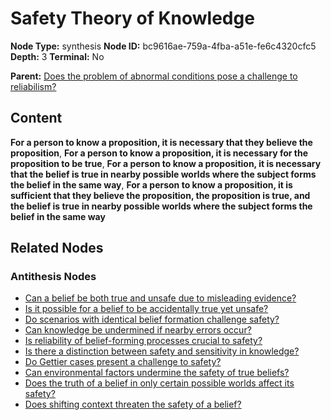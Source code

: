 # Safety Theory of Knowledge

**Node Type:** synthesis
**Node ID:** bc9616ae-759a-4fba-a51e-fe6c4320cfc5
**Depth:** 3
**Terminal:** No

**Parent:** [Does the problem of abnormal conditions pose a challenge to reliabilism?](does-the-problem-of-abnormal-conditions-pose-a-challenge-to-reliabilism-antithesis-da012807-fcbc-42b9-b722-7f4842015fd4.md)

## Content

**For a person to know a proposition, it is necessary that they believe the proposition**, **For a person to know a proposition, it is necessary for the proposition to be true**, **For a person to know a proposition, it is necessary that the belief is true in nearby possible worlds where the subject forms the belief in the same way**, **For a person to know a proposition, it is sufficient that they believe the proposition, the proposition is true, and the belief is true in nearby possible worlds where the subject forms the belief in the same way**

## Related Nodes

### Antithesis Nodes

- [Can a belief be both true and unsafe due to misleading evidence?](can-a-belief-be-both-true-and-unsafe-due-to-misleading-evidence-antithesis-aa8ca7ed-8adf-4641-9fde-012134b3cf34.md)
- [Is it possible for a belief to be accidentally true yet unsafe?](is-it-possible-for-a-belief-to-be-accidentally-true-yet-unsafe-antithesis-fc246e79-b40e-4dd8-9000-f3f4af94b8f9.md)
- [Do scenarios with identical belief formation challenge safety?](do-scenarios-with-identical-belief-formation-challenge-safety-antithesis-e1648e5c-48cd-4d48-8164-2401acef76db.md)
- [Can knowledge be undermined if nearby errors occur?](can-knowledge-be-undermined-if-nearby-errors-occur-antithesis-775ef172-3a65-466e-83f1-52724ee15a67.md)
- [Is reliability of belief-forming processes crucial to safety?](is-reliability-of-belief-forming-processes-crucial-to-safety-antithesis-ec3437f0-4455-4a1e-821b-2972742dfa71.md)
- [Is there a distinction between safety and sensitivity in knowledge?](is-there-a-distinction-between-safety-and-sensitivity-in-knowledge-antithesis-12e8b392-6fdd-464c-86e5-78f8c548fa19.md)
- [Do Gettier cases present a challenge to safety?](do-gettier-cases-present-a-challenge-to-safety-antithesis-5e913141-ea64-411b-82f1-ecc25adca749.md)
- [Can environmental factors undermine the safety of true beliefs?](can-environmental-factors-undermine-the-safety-of-true-beliefs-antithesis-e578440f-2a23-4c38-b535-7d5516119af9.md)
- [Does the truth of a belief in only certain possible worlds affect its safety?](does-the-truth-of-a-belief-in-only-certain-possible-worlds-affect-its-safety-antithesis-faa86ed2-33ef-415c-8235-2385f84fa50b.md)
- [Does shifting context threaten the safety of a belief?](does-shifting-context-threaten-the-safety-of-a-belief-antithesis-8f06f2a3-86c7-42d4-9dcd-c0d11e32553c.md)
